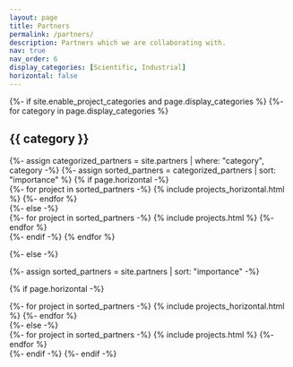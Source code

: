 ```yaml
---
layout: page
title: Partners
permalink: /partners/
description: Partners which we are collaborating with.
nav: true
nav_order: 6
display_categories: [Scientific, Industrial]
horizontal: false
---
```


<!-- pages/partners.md -->
<div class="projects">
{%- if site.enable_project_categories and page.display_categories %}
  <!-- Display categorized partners -->
  {%- for category in page.display_categories %}
  <h2 class="category">{{ category }}</h2>
  {%- assign categorized_partners = site.partners | where: "category", category -%}
  {%- assign sorted_partners = categorized_partners | sort: "importance" %}
  <!-- Generate cards for each project -->
  {% if page.horizontal -%}
  <div class="container">
    <div class="row row-cols-2">
    {%- for project in sorted_partners -%}
      {% include projects_horizontal.html %}
    {%- endfor %}
    </div>
  </div>
  {%- else -%}
  <div class="grid">
    {%- for project in sorted_partners -%}
      {% include projects.html %}
    {%- endfor %}
  </div>
  {%- endif -%}
  {% endfor %}

{%- else -%}
<!-- Display partners without categories -->
  {%- assign sorted_partners = site.partners | sort: "importance" -%}
  <!-- Generate cards for each partner -->
  {% if page.horizontal -%}
  <div class="container">
    <div class="row row-cols-2">
    {%- for project in sorted_partners -%}
      {% include projects_horizontal.html %}
    {%- endfor %}
    </div>
  </div>
  {%- else -%}
  <div class="grid">
    {%- for project in sorted_partners -%}
      {% include projects.html %}
    {%- endfor %}
  </div>
  {%- endif -%}
{%- endif -%}
</div>
